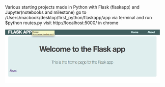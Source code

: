
Various starting projects made in Python with Flask (flaskapp) and Jupyter(notebooks and milestone) go to /Users/macbook/desktop/first_python/flaskapp/app via terminal and run $python routes.py
visit http://localhost:5000/ in chrome

![Ticketing](/flask_screenshot.png?raw=true "Flask")
